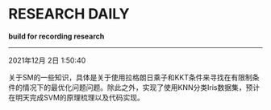 # RESEARCH DAILY

**build for recording research**

---


2021年12月 2日  1:50:40

关于SM的一些知识，具体是关于使用拉格朗日乘子和KKT条件来寻找在有限制条件的情况下的最优化问题问题。除此之外，实现了使用KNN分类Iris数据集，预计在明天完成SVM的原理梳理以及代码实现。

